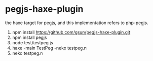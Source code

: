 # pegjs-haxe-plugin
the haxe target for pegjs, and this implementation refers to php-pegjs.

1. npm install https://github.com/gsun/pegjs-haxe-plugin.git
2. npm install pegjs
3. node test/testpeg.js
4. haxe -main TestPeg -neko testpeg.n
5. neko testpeg.n